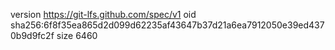 version https://git-lfs.github.com/spec/v1
oid sha256:6f8f35ea865d2d099d62235af43647b37d21a6ea7912050e39ed4370b9d9fc2f
size 6460
